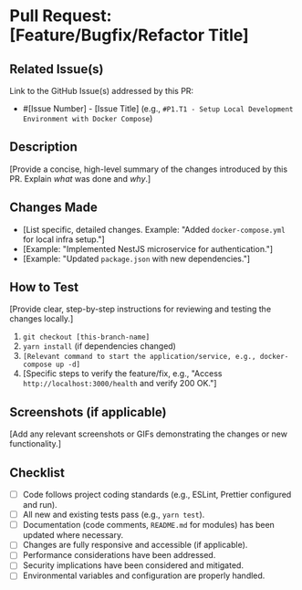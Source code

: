 # Pull Request: [Feature/Bugfix/Refactor Title]

## Related Issue(s)

Link to the GitHub Issue(s) addressed by this PR:
* #[Issue Number] - [Issue Title] (e.g., `#P1.T1 - Setup Local Development Environment with Docker Compose`)

## Description

[Provide a concise, high-level summary of the changes introduced by this PR. Explain *what* was done and *why*.]

## Changes Made

* [List specific, detailed changes. Example: "Added `docker-compose.yml` for local infra setup."]
* [Example: "Implemented NestJS microservice for authentication."]
* [Example: "Updated `package.json` with new dependencies."]

## How to Test

[Provide clear, step-by-step instructions for reviewing and testing the changes locally.]

1.  `git checkout [this-branch-name]`
2.  `yarn install` (if dependencies changed)
3.  `[Relevant command to start the application/service, e.g., docker-compose up -d]`
4.  [Specific steps to verify the feature/fix, e.g., "Access `http://localhost:3000/health` and verify 200 OK."]

## Screenshots (if applicable)

[Add any relevant screenshots or GIFs demonstrating the changes or new functionality.]

## Checklist

* [ ] Code follows project coding standards (e.g., ESLint, Prettier configured and run).
* [ ] All new and existing tests pass (e.g., `yarn test`).
* [ ] Documentation (code comments, `README.md` for modules) has been updated where necessary.
* [ ] Changes are fully responsive and accessible (if applicable).
* [ ] Performance considerations have been addressed.
* [ ] Security implications have been considered and mitigated.
* [ ] Environmental variables and configuration are properly handled.